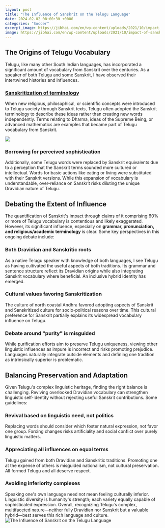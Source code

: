 ```yaml
---
layout: post
title: "The Influence of Sanskrit on the Telugu Language"
date: 2024-02-02 08:00:30 +0000
categories: "Soccer"
excerpt_image: https://jibhai.com/en/wp-content/uploads/2021/10/impact-of-sanskrit-768x400.jpg
image: https://jibhai.com/en/wp-content/uploads/2021/10/impact-of-sanskrit-768x400.jpg
---
```


## The Origins of Telugu Vocabulary
Telugu, like many other South Indian languages, has incorporated a significant amount of vocabulary from Sanskrit over the centuries. As a speaker of both Telugu and some Sanskrit, I have observed their intertwined histories and influences. 
### [Sanskritization of terminology](https://yt.io.vn/collection/aguado)
When new religious, philosophical, or scientific concepts were introduced to Telugu society through Sanskrit texts, Telugu often adopted the Sanskrit terminology to describe these ideas rather than creating new words independently. Terms relating to Dharma, ideas of the Supreme Being, or advanced mathematics are examples that became part of Telugu vocabulary from Sanskrit. 

![](https://i1.rgstatic.net/publication/320980102_COMPARATIVE_ANALYSIS_OF_TELUGU_AND_SANSKRIT_LANGUAGES/links/5a058825458515eddb86bd9d/largepreview.png)
### **Borrowing for perceived sophistication** 
Additionally, some Telugu words were replaced by Sanskrit equivalents due to a perception that the Sanskrit terms sounded more cultured or intellectual. Words for basic actions like eating or living were substituted with their Sanskrit versions. While this expansion of vocabulary is understandable, over-reliance on Sanskrit risks diluting the unique Dravidian nature of Telugu.
## **Debating the Extent of Influence**
The quantification of Sanskrit's impact through claims of it comprising 60% or more of Telugu vocabulary is contentious and likely exaggerated. However, its significant influence, especially on **grammar, pronunciation, and religious/academic terminology** is clear. Some key perspectives in this ongoing debate include:
### **Both Dravidian and Sanskritic roots**
As a native Telugu speaker with knowledge of both languages, I see Telugu as having cultivated the useful aspects of both traditions. Its grammar and sentence structure reflect its Dravidian origins while also integrating Sanskrit vocabulary where beneficial. An inclusive hybrid identity has emerged. 
### **Cultural values favoring Sanskritization**
The culture of north coastal Andhra favored adopting aspects of Sanskrit and Sanskritized culture for socio-political reasons over time. This cultural preference for Sanskrit partially explains its widespread vocabulary influence on Telugu.
### **Debate around "purity" is misguided** 
While purification efforts aim to preserve Telugu uniqueness, viewing other linguistic influences as impure is incorrect and risks promoting prejudice. Languages naturally integrate outside elements and defining one tradition as intrinsically superior is problematic.
## Balancing Preservation and Adaptation
Given Telugu's complex linguistic heritage, finding the right balance is challenging. Reviving overlooked Dravidian vocabulary can strengthen linguistic self-identity without rejecting useful Sanskrit contributions. Some guidelines:
### **Revival based on linguistic need, not politics**
Replacing words should consider which foster natural expression, not favor one group. Forcing changes risks artificiality and social conflict over purely linguistic matters. 
### **Appreciating all influences on equal terms**  
Telugu gained from both Dravidian and Sanskritic traditions. Promoting one at the expense of others is misguided nationalism, not cultural preservation. All formed Telugu and all deserve respect.
### **Avoiding inferiority complexes**
Speaking one's own language need not mean feeling culturally inferior. Linguistic diversity is humanity's strength; each variety equally capable of sophisticated expression.
Overall, recognizing Telugu's complex, multifaceted nature—neither fully Dravidian nor Sanskrit but a valuable hybrid—best serves this rich language and culture.
![The Influence of Sanskrit on the Telugu Language](https://jibhai.com/en/wp-content/uploads/2021/10/impact-of-sanskrit-768x400.jpg)